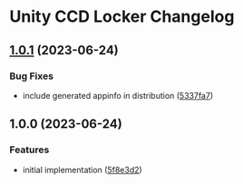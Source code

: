 # Unity CCD Locker Changelog

## [1.0.1](https://github.com/starikcetin/unity-ccd-locker/compare/v1.0.0...v1.0.1) (2023-06-24)


### Bug Fixes

* include generated appinfo in distribution ([5337fa7](https://github.com/starikcetin/unity-ccd-locker/commit/5337fa76b5ee61569f0c66ef6a12de785741035e))

## 1.0.0 (2023-06-24)


### Features

* initial implementation ([5f8e3d2](https://github.com/starikcetin/unity-ccd-locker/commit/5f8e3d2fb9bdce7e2403107c0c6b569e40f75021))
